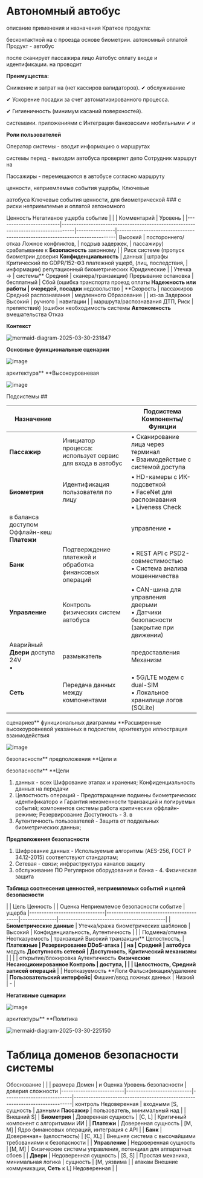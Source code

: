 # Автономный автобус
описание применения и назначения Краткое продукта:

бесконтактной на с проезда основе биометрии. автономный оплатой Продукт - автобус

после сканирует пассажира лицо Автобус оплату входе и идентификации. на проводит



**Преимущества:**

Снижение и затрат на (нет кассиров валидаторов). ✔ обслуживание

✔ Ускорение посадки за счет автоматизированного процесса.

✔ Гигиеничность (минимум касаний поверхностей).

системами. приложениями с Интеграция банковскими мобильными ✔ и

**Роли пользователей**

Оператор системы - вводит информацию о маршрутах

системы перед - выходом автобуса проверяет депо Сотрудник маршрут на

Пассажиры - перемещаются в автобусе согласно маршруту

ценности, неприемлемые события ущербы, Ключевые


автобуса Ключевые события ценности, для биометрической ### с риски неприемлемые и оплатой автономного

Ценность Негативное ущерба событие | | | Комментарий | Уровень |
|-------------------------|-----------------------------------------------------------------------------------|----------------|-----------------------------------------------------------------------------|
Высокий | постороннего/отказ Ложное конфликтов, | подрыв задержек, | пассажиру) срабатывание к **Безопасность** законному | | Риск системе (пропуск биометрии доверия
**Конфиденциальность** | данных | штрафы Критический по GDPR/152-ФЗ платежной ущерб, (лиц, последствия, | информации) репутационный биометрических Юридические | | Утечка
→ | системы** Средний | сканера/транзакции) Прерывание остановка | бесплатный | Сбой (ошибка транспорта проезд оплаты **Надежность или работы |
очередей, посадки** недовольство | **Скорость | пассажиров Средний распознавания | медленного Образование | | из-за Задержки
Высокий | ручного | навигации | | маршрута/распознавания ДТП, Риск | препятствий) (ошибки необходимость системы **Автономность** вмешательства Отказ


**Контекст**

![mermaid-diagram-2025-03-30-231847](https://github.com/user-attachments/assets/3585e61a-b1ad-4296-96cf-c1fe775894cb)


**Основные функциональные сценарии**

![image](https://github.com/user-attachments/assets/d48b4842-3e52-4429-8137-b96aa53c401d)


архитектура** **Высокоуровневая

![image](https://github.com/user-attachments/assets/5ec76da5-0311-46b0-8c01-d9e7cd111656)

Подсистемы ##

| Назначение | | Подсистема Компоненты/Функции |
|--------------|----------------------------------------------------------------------------|-----------------------------------------------------------------------------------|
| **Пассажир** | Инициатор процесса: использует сервис для входа в автобус                  | • Сканирование лица через терминал<br>• Взаимодействие с системой доступа         |
| **Биометрия** | Идентификация пользователя по лицу                                         | • HD-камеры с ИК-подсветкой<br>• FaceNet для распознавания<br>• Liveness Check    |
в баланса доступом Оффлайн-кеш **Платежи** | | управление • | Проведение реальном транзакции на 100 транзакций времени<br>• Проверка и |
| **Банк**     | Подтверждение платежей и обработка финансовых операций                     | • REST API с PSD2-совместимостью<br>• Система анализа мошенничества               |
| **Управление** | Контроль физических систем автобуса                                       | • CAN-шина для управления дверьми<br>• Датчики безопасности (закрытие при движении)|
Аварийный **Двери** доступа 24V<br>• | размыкатель | предоставления Механизм | ручной • Электропривод |
| **Сеть**     | Передача данных между компонентами                                         | • 5G/LTE модем с dual-SIM<br>• Локальное хранилище логов (SQLite)                 |


сценариев** функциональных диаграммы **Расширенные
высокоуровневой указанных в подсистем, архитектуре иллюстрация взаимодействия

![image](https://github.com/user-attachments/assets/8c413de1-7dc2-4e6a-91a6-3ab52eaf8e54)

безопасности** предположения **Цели и

безопасности** **Цели
1. данных - всех Шифрование этапах и хранения; Конфиденциальность данных на передачи
2. Целостность операций - Предотвращение подмены биометрических идентификаторо  и Гарантия неизменности транзакций и логируемых событий;
компонентов системы работа критических оффлайн-режиме; Резервирование Доступность - 3. в
4. Аутентичность пользователей - Защита от поддельных биометрических данных;
   
**Предположения безопасности**
1. Шифрование данных - Используемые алгоритмы (AES-256, ГОСТ Р 34.12-2015) соответствуют стандартам;
2. Сетевая - связи; инфраструктура каналов защиту
3. обслуживание ПО Регулярное
оборудования и банка - 4. Физическая защита

**Таблица соотнесения ценностей, неприемлемых событий и целей безопасности**

| | Цель Ценность | | Оценка Неприемлемое безопасности событие | ущерба
|-------------------------------|------------------------------------------|---------------|--------------------------------------------|
| **Биометрические данные**     | Утечка/кража биометрических шаблонов     | Высокий       | Конфиденциальность, Аутентичность          |
| | Подмена/отмена Неотказуемость | транзакций Высокий транзакции** Целостность, | **Платежные |
Резервирование DDoS-атака | | на | Средний | автобуса** модуль **Доступность сетевой | Доступность,
Критический механизмы** | | | | открытие/блокировка Аутентичность **Физические Несанкционированное Контроль | доступа,
| | | Целостность, Средний записей операций** | | Неотказуемость **Логи Фальсификация/удаление
| **Пользовательский интерфейс**| Фишинг/ввод ложных данных                | Низкий        | -  |


**Негативные сценарии**

![image](https://github.com/user-attachments/assets/7c14de86-e0ec-43c1-9e9b-c0bc72946afc)

архитектуры** **Политика

![mermaid-diagram-2025-03-30-225150](https://github.com/user-attachments/assets/51129fe5-1657-4c84-87f0-d0cacb164c20)

# Таблица доменов безопасности системы

Обоснование | | | размера Домен | и Оценка Уровень безопасности | доверия сложности
|--------------------------|---------------------------|----------------------------|-----------------------------------------------------------------------------|
контроль Недоверенная | входными [S, сущность | данными **Пассажир** | пользователь, минимальный над | | Внешний S]
| **Биометрия**            | Доверенная сущность       | [C, L]                     | Критичный компонент с алгоритмами ИИ      |
| **Платежи**              | Доверенная сущность       | [M, M]                     | Ядро финансовых операций, интеграция с API                |
| **Банк**                 | Доверенная+ (целостность) | [C, XL]                    | Внешняя система с высочайшими требованиями к безопасности    |
| **Управление**           | Недоверенная сущность     | [M, M]                     | Физические системы управления, потенциал для аппаратных сбоев             |
| **Двери**                | Недоверенная сущность     | [S, S]                     | Простая механика, минимальная логика                       |
сущность | [M, уязвима | | атакам Внешние коммуникации, **Сеть** к L] Недоверенная | |

